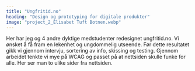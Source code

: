 ```yaml
---
title: "Ungfritid.no"
heading: "Design og prototyping for digitale produkter"
image: "project_2_Elisabet Tuft Botnen.webp"
---
```


Her har jeg og 4 andre dyktige medstudenter redesignet ungfritid.no. Vi ønsket å få fram en lekenhet og ungdommelig utseende. Før dette resultatet gikk vi gjennom intervju, sortering av info, skissing og testing. Gjennom arbeidet tenkte vi mye på WCAG og passet på at nettsiden skulle funke for alle. Her ser man to ulike sider fra nettsiden.
